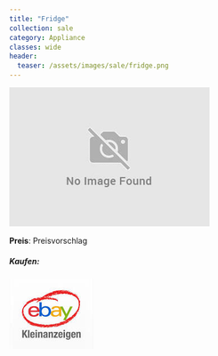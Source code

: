 ```yaml
---
title: "Fridge"
collection: sale
category: Appliance
classes: wide
header: 
  teaser: /assets/images/sale/fridge.png
---
```




<a href="">
  <img src="/assets/images/sale/fridge.png" alt="Fridge">
</a>

**Preis**: Preisvorschlag


##### Kaufen:
<a href="">
  <img src="/assets/images/ebay.png" alt="Ebay Kleinanzeigen" border: 5px solid #555;>
</a>

